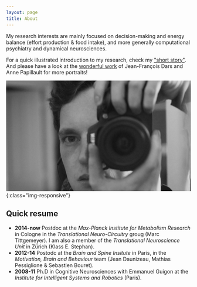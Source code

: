 ```yaml
---
layout: page
title: About
---
```



My research interests are mainly focused on decision-making and energy balance (effort production & food intake), and more generally computational psychiatry and dynamical neurosciences.

For a quick illustrated introduction to my research, check my <a href="http://histoires-courtes.fr/#page=Rigoux" target="_blank">"short story"</a>. And please have a look at the <a href="http://histoires-courtes.fr" target="_blank">wonderful work</a> of Jean-François Dars and Anne Papillault for more portraits!

![self-portrait](../images/myself.jpg){:class="img-responsive"}

<h2>Quick resume</h2>

- **2014-now** Postdoc at the _Max-Planck Institute for Metabolism Research_ in Cologne in the _Translational Neuro-Circuitry_ groug (Marc Tittgemeyer). I am also a member of the _Translational Neuroscience Unit_ in Zürich (Klass E. Stephan).
- **2012-14** Postodc at the _Brain and Spine Insitute_ in Paris, in the _Motivation, Brain and Behaviour_ team (Jean Daunizeau, Mathias Pessiglione & Sebastien Bouret).
- **2008-11** Ph.D in Cognitive Neurosciences with Emmanuel Guigon at the _Institute for Intelligent Systems and Robotics_ (Paris).
